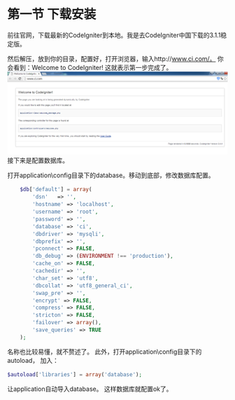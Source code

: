 ﻿# 第一节 下载安装


前往官网，下载最新的CodeIgniter到本地。我是去CodeIgniter中国下载的3.1.1稳定版。

然后解压，放到你的目录，配置好，打开浏览器，输入http://www.ci.com/。 你会看到：Welcome to CodeIgniter! 这就表示第一步完成了。
![image](images/1-1.png)
接下来是配置数据库。

打开application\config目录下的database。移动到底部，修改数据库配置。

```php
	$db['default'] = array(
		'dsn'	=> '',
		'hostname' => 'localhost',
		'username' => 'root',
		'password' => '',
		'database' => 'ci',
		'dbdriver' => 'mysqli',
		'dbprefix' => '',
		'pconnect' => FALSE,
		'db_debug' => (ENVIRONMENT !== 'production'),
		'cache_on' => FALSE,
		'cachedir' => '',
		'char_set' => 'utf8',
		'dbcollat' => 'utf8_general_ci',
		'swap_pre' => '',
		'encrypt' => FALSE,
		'compress' => FALSE,
		'stricton' => FALSE,
		'failover' => array(),
		'save_queries' => TRUE
	);
```
名称也比较易懂，就不赘述了。
此外，打开application\config目录下的autoload，
加入：
```php
$autoload['libraries'] = array('database');
```
让application自动导入database。
这样数据库就配置ok了。
